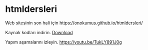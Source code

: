 # htmldersleri

Web sitesinin son hali için https://onokumus.github.io/htmldersleri/

Kaynak kodları indirin. [Download](https://github.com/onokumus/htmldersleri/archive/master.zip)

Yapım aşamalarını izleyin. https://youtu.be/TukLY891J0g
